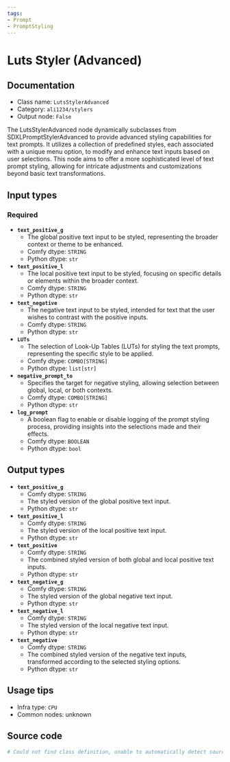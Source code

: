 ```yaml
---
tags:
- Prompt
- PromptStyling
---
```


# Luts Styler (Advanced)
## Documentation
- Class name: `LutsStylerAdvanced`
- Category: `ali1234/stylers`
- Output node: `False`

The LutsStylerAdvanced node dynamically subclasses from SDXLPromptStylerAdvanced to provide advanced styling capabilities for text prompts. It utilizes a collection of predefined styles, each associated with a unique menu option, to modify and enhance text inputs based on user selections. This node aims to offer a more sophisticated level of text prompt styling, allowing for intricate adjustments and customizations beyond basic text transformations.
## Input types
### Required
- **`text_positive_g`**
    - The global positive text input to be styled, representing the broader context or theme to be enhanced.
    - Comfy dtype: `STRING`
    - Python dtype: `str`
- **`text_positive_l`**
    - The local positive text input to be styled, focusing on specific details or elements within the broader context.
    - Comfy dtype: `STRING`
    - Python dtype: `str`
- **`text_negative`**
    - The negative text input to be styled, intended for text that the user wishes to contrast with the positive inputs.
    - Comfy dtype: `STRING`
    - Python dtype: `str`
- **`LUTs`**
    - The selection of Look-Up Tables (LUTs) for styling the text prompts, representing the specific style to be applied.
    - Comfy dtype: `COMBO[STRING]`
    - Python dtype: `list[str]`
- **`negative_prompt_to`**
    - Specifies the target for negative styling, allowing selection between global, local, or both contexts.
    - Comfy dtype: `COMBO[STRING]`
    - Python dtype: `str`
- **`log_prompt`**
    - A boolean flag to enable or disable logging of the prompt styling process, providing insights into the selections made and their effects.
    - Comfy dtype: `BOOLEAN`
    - Python dtype: `bool`
## Output types
- **`text_positive_g`**
    - Comfy dtype: `STRING`
    - The styled version of the global positive text input.
    - Python dtype: `str`
- **`text_positive_l`**
    - Comfy dtype: `STRING`
    - The styled version of the local positive text input.
    - Python dtype: `str`
- **`text_positive`**
    - Comfy dtype: `STRING`
    - The combined styled version of both global and local positive text inputs.
    - Python dtype: `str`
- **`text_negative_g`**
    - Comfy dtype: `STRING`
    - The styled version of the global negative text input.
    - Python dtype: `str`
- **`text_negative_l`**
    - Comfy dtype: `STRING`
    - The styled version of the local negative text input.
    - Python dtype: `str`
- **`text_negative`**
    - Comfy dtype: `STRING`
    - The combined styled version of the negative text inputs, transformed according to the selected styling options.
    - Python dtype: `str`
## Usage tips
- Infra type: `CPU`
- Common nodes: unknown


## Source code
```python
# Could not find class definition, unable to automatically detect source code
```
